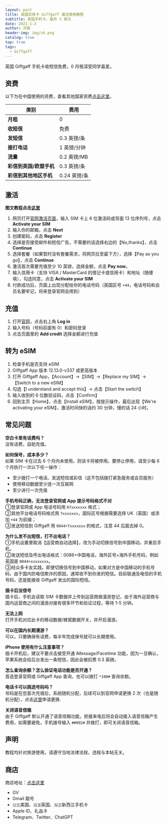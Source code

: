 ```yaml
---
layout: post
title: 英国实体卡 Giffgaff 激活使用教程
subtitle: 美国手机卡，每月 3 美元
date: 2021-1-3
author: 河東
header-img: img/uk.png
catalog: true
top: true
tags:
  - Giffgaff
---
```


英国 Giffgaff 手机卡收短信免费，0 月租深受同学喜爱。

## 资费

以下为在中国使用的资费，查看其他国家资费[点击这里](https://www.giffgaff.com/roaming-charges)。

|  类别   | 费用  |
|  ----  | ----  |
| **月租**  |  0 |
|  **收短信**  | 免费 |
|  **发短信**       |   0.3 英镑/条   |
|  **接打电话**       |   1 英镑/分钟   |
|     **流量**    | 0.2 英镑/MB    |
|   **彩信到英国/欧盟手机**      |   0.3 英镑/条   |
|    **彩信到其他地区手机**     |   0.24 英镑/条   |


## 激活

**图文教程点击[这里](https://github.com/ssnhd/Giffgaff/wiki/激活（图文教程）)**

1. 网页打开[官网激活页面](https://www.giffgaff.com/activate)，输入 SIM 卡上 6 位激活码或背面 13 位序列号，点击 **Activate your SIM**
2. 输入你的邮箱，点击 **Next**
3. 创建密码，点击 **Register**
4. 选择是否接受邮件和短信广告，不需要的话选择右边的【No,thanks】，点击 **Continue**
5. 选择套餐（如果暂时没有套餐需求，将网页拉至最下方），选择【Pay as you go】，点击 **Continue**
6. 激活首次需要充值至少 10 英镑，选择金额，点击 **Pay now**。
7. 输入信用卡（支持 VISA / MasterCard 的借记卡或信用卡）和地址（随便填），勾选同意，点击 **Activate your SIM**
8. 付款成功后，页面上出现分配给你的电话号码（英国区号 `+44`，电话号码和会员名要牢记，将来登录官网会用到）

## 充值
1. 打开[官网](https://www.giffgaff.com)，点击右上角 **Log in**
2. 输入号码（号码前面有 0）和密码登录
3. 点击页面里的 **Add credit** 选择金额进行充值

## 转为 eSIM

1. 检查手机是否支持 eSIM
2. Giffgaff App 版本 12.13.0-v337 或更高版本
3. 打开 Giffgaff App，【Account】→【SIM】→【Replace my SIM】→【Switch to a new eSIM】
4. 勾选【I understand and accept this】→ 点击【Start the switch】
5. 输入收到的 6 位数验证码，点击【Confirm】
6. 回到主页【Home】，点击【Install eSIM】，按提示操作，最后出现【We're activating your eSIM】，激活时间快的话约 30 分钟，慢的话 24 小时。

## 常见问题

**空白卡里有话费吗？**\
没有话费，自助充值。

**如何保号，成本多少？**\
如果 SIM 卡在过去 6 个月内未使用，则该卡将被停用。要停止停用，请至少每 6 个月执行一次以下任一操作：
- 至少拨打一个电话、发送短信或彩信（这不包括拨打紧急服务或会员服务）
- 使用移动数据至少连一次互联网
- 至少进行一次充值

**手机号码正确，无法登录官网或 App 提示号码格式不对**\
①登录官网或 App 电话号码用 `07xxxxxxx` 格式；\
②其他平台电话号码格式用 `7xxxxxxx`，国际区号根据需要选择 UK（英国）或添加 `+44` 为前缀；\
③发送短信到 Giffgaff 用 `0044+7xxxxxxx` 的格式，注意 44 后面去掉 0。

**为什么发不出短信，打不出电话？**\
①手机设置里取消【运营商自动选择】，改为手动切换信号到中国移动，并重启手机。\
②发送短信及呼出电话格式：0086+中国电话，海外区号+海外手机号码，例如英国是 `0044+xxxxxxxx`。\
③经众多卡友实践，即便切换信号到中国移动，如果对方是中国移动的手机号码，由于国内防电信欺诈的原因，通常收不到你发的短信。目前联通及电信的手机号码，还是能接收 Giffgaff 发出的国际短信。

**插卡后没信号**\
插卡后，手机会读取 SIM 卡数据并上传到运营商做漫游登记，由于海外运营商与国内运营商之间的漫游对接有很多环节和验证过程，等待 1-5 分钟。

**无法上网**\
打开手机对应此卡的移动数据/蜂窝数据开关，并开启漫游。

**可以在国内长期漫游？**\
可以，只要确保有话费，每半年完成保号就可以长期使用。

**iPhone 使用有什么注意事项？**\
插卡开机后，建议不要点击接受开通 iMessage/Facetime 功能，因为一旦确认，苹果系统会给后台发出一条短信，因此会被扣费 0.3 英磅。

**怎么查询余额？怎么验证电话功能是否开通？**\
首选登录官网或 Giffgaff App 查询，也可以拨打 `*100#` 查询余额。

**电话卡可以挑选号码吗？**\
号码是在您首次充值后，系统随机分配，后续可以到官网申请更换 2 次（也是随机分配），点击[这里](https://www.giffgaff.com/auth/login?redirect=%2Fprofile%2Fdetails%2Fgetnumber)申请更换.

**关闭语音信箱**\
由于 Giffgaff 默认开通了语音信箱功能，拒接来电后将会自动接入语音信箱产生费用，如需要避免，手机拨号输入 `##002#` 并拨打，即可关闭语音信箱。

## 声明

教程均针对旅游使用，请遵守当地法律法规，违规与本帖无关。


## 商店

商店地址：[点击这里](https://ssnhd.github.io/2023/03/19/store/)
- GV
- Gmail 靓号
- 🇺🇸美国、🇬🇧英国、🇳🇿新西兰手机卡
- Apple ID、礼品卡
- Telegram、Twitter、ChatGPT

